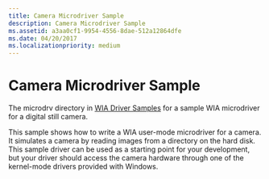 ```yaml
---
title: Camera Microdriver Sample
description: Camera Microdriver Sample
ms.assetid: a3aa0cf1-9954-4556-8dae-512a12864dfe
ms.date: 04/20/2017
ms.localizationpriority: medium
---
```


# Camera Microdriver Sample





The microdrv directory in [WIA Driver Samples](http://go.microsoft.com/fwlink/p/?linkid=256210) for a sample WIA microdriver for a digital still camera.

This sample shows how to write a WIA user-mode microdriver for a camera. It simulates a camera by reading images from a directory on the hard disk. This sample driver can be used as a starting point for your development, but your driver should access the camera hardware through one of the kernel-mode drivers provided with Windows.

 

 




